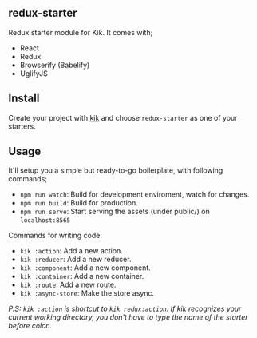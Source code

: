 ## redux-starter

Redux starter module for Kik. It comes with;

* React
* Redux
* Browserify (Babelify)
* UglifyJS

## Install

Create your project with [kik](http://github.com/starters/kik) and choose `redux-starter` as one of your starters.

## Usage

It'll setup you a simple but ready-to-go boilerplate, with following commands;

* `npm run watch`: Build for development enviroment, watch for changes.
* `npm run build`: Build for production.
* `npm run serve`: Start serving the assets (under public/) on `localhost:8565`

Commands for writing code:

* `kik :action`: Add a new action.
* `kik :reducer`: Add a new reducer.
* `kik :component`: Add a new component.
* `kik :container`: Add a new container.
* `kik :route`: Add a new route.
* `kik :async-store`: Make the store async.

*P.S: `kik :action` is shortcut to `kik redux:action`. If kik recognizes your current working directory, you don't have to type the name of the starter before colon.*
